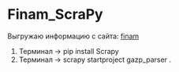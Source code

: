 # Finam_ScraPy

Выгружаю информацию с сайта:
[finam](https://www.finam.ru/quote/moex/gazp/export/)
1. Терминал -> pip install Scrapy
2. Терминал -> scrapy startproject gazp_parser .
